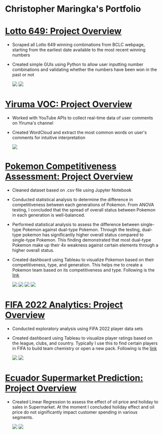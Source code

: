 # Christopher Maringka's Portfolio

# [Lotto 649: Project Overview](https://github.com/ChrisMaringka/Lotto-649)
* Scraped all Lotto 649 winning combinations from BCLC webpage, starting from the earliest date available to the most recent winning numbers
* Created simple GUIs using Python to allow user inputting number combinations and validating whether the numbers have been won in the past or not

	![](https://github.com/ChrisMaringka/Lotto-649/blob/main/Screenshot%20(877).png)
	![](https://github.com/ChrisMaringka/Lotto-649/blob/main/Screenshot%20(878).png)
	
# [Yiruma VOC: Project Overview](https://github.com/ChrisMaringka/YouTube_APIs)
* Worked with YouTube APIs to collect real-time data of user comments on Yiruma's channel
* Created WordCloud and extract the most common words on user's comments for intuitive interpretation

	![](https://github.com/ChrisMaringka/YouTube_APIs/blob/main/WordCloud.png)

# [Pokemon Competitiveness Assessment: Project Overview](https://github.com/ChrisMaringka/Pokemon-Gen-1to8)
* Cleaned dataset based on .csv file using Jupyter Notebook
* Conducted statistical analysis to determine the difference in competitiveness between each generations of Pokemon. From ANOVA testing, I concluded that the spread of overall status between Pokemon in each generation is well-balanced.
* Performed statistical analysis to assess the difference between single-type Pokemon against dual-type Pokemon. Through the testing, dual-type pokemon has significantly higher overall status compared to single-type Pokemon. This finding demonstrated that most dual-type Pokemon make up their 4x weakness against certain elements through a higher overall status.
* Created dashboard using Tableau to visualize Pokemon based on their competitiveness, type, and generation. This helps me to create a Pokemon team based on its competitiveness and type. Following is the [link](https://public.tableau.com/app/profile/christopher7474/viz/PokemonStatComparison_16434165078030/Dashboard1)

	![](https://github.com/ChrisMaringka/Christopher-Maringka-s-Portfolio/blob/main/images/Poke-MultiType%20Total%20Hist.png)
  ![](https://github.com/ChrisMaringka/Christopher-Maringka-s-Portfolio/blob/main/images/Poke-MultiType_qqplot.png)
	![](https://github.com/ChrisMaringka/Christopher-Maringka-s-Portfolio/blob/main/images/Poke-SingleType%20Total%20Hist.png)
  ![](https://github.com/ChrisMaringka/Christopher-Maringka-s-Portfolio/blob/main/images/Poke-SingleType_qqplot.png)
    
# [FIFA 2022 Analytics: Project Overview](https://github.com/ChrisMaringka/FIFA-2022)
* Conducted exploratory analysis using FIFA 2022 player data sets
* Created dashboard using Tableau to visualize player ratings based on the league, clubs, and country. Typically I use this to find certain players in FIFA to build team chemistry or open a new pack. Following is the [link](https://public.tableau.com/app/profile/christopher7474/viz/FIFA22ClubPlayerRating/LeagueGrading)

	![](https://github.com/ChrisMaringka/FIFA-2022/blob/d5d1b0213aa058b97d4124d3683f433c88a9e80c/chart/League.png)
  ![](https://github.com/ChrisMaringka/FIFA-2022/blob/d5d1b0213aa058b97d4124d3683f433c88a9e80c/chart/Country.png)

# [Ecuador Supermarket Prediction: Project Overview](https://github.com/ChrisMaringka/Ecuador)
* Created Linear Regression to assess the effect of oil price and holiday to sales in Supermarket. At the moment I concluded holiday effect and oil price do not significantly impact customer spending in various segments.

	![](https://github.com/ChrisMaringka/Ecuador/blob/main/chart/holiday_qqplot.png)
  ![](https://github.com/ChrisMaringka/Ecuador/blob/main/chart/workday_qqplot.png)
